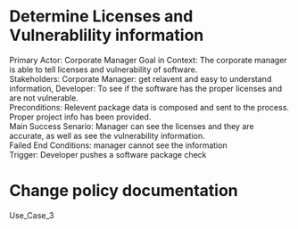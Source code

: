 # Determine Licenses and Vulnerablility information
Primary Actor: Corporate Manager
Goal in Context: The corporate manager is able to tell licenses and vulnerability of software.  
Stakeholders: Corporate Manager: get relavent and easy to understand information, Developer: To see if the software has the proper licenses and are not vulnerable.  
Preconditions: Relevent package data is composed and sent to the process. Proper project info has been provided.  
Main Success Senario: Manager can see the licenses and they are accurate, as well as see the vulnerability information.  
Failed End Conditions: manager cannot see the information  
Trigger: Developer pushes a software package check  
  
# Change policy documentation
Use_Case_3
